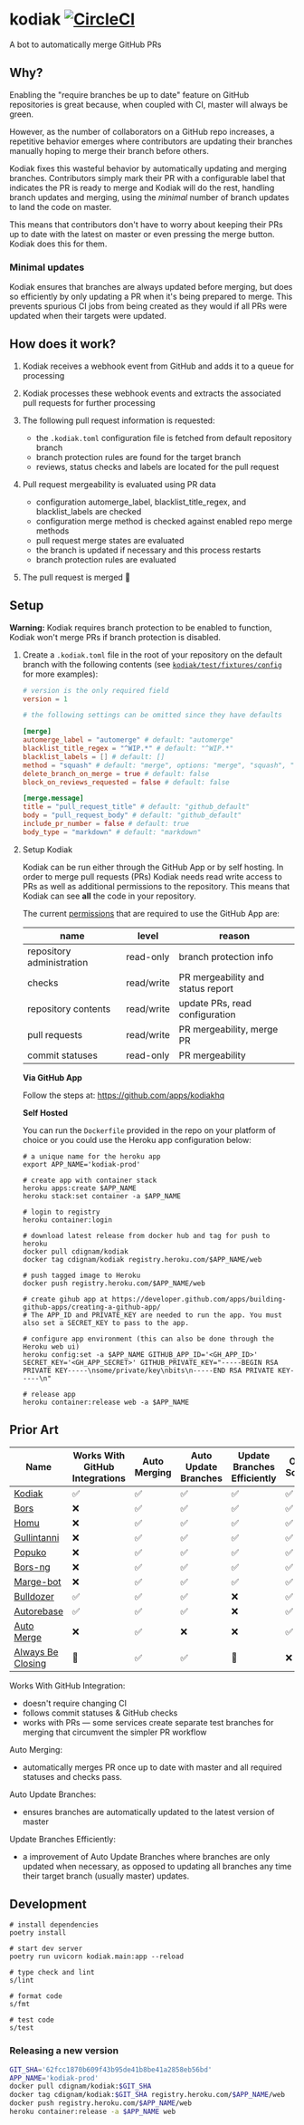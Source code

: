 # kodiak [![CircleCI](https://circleci.com/gh/chdsbd/kodiak.svg?style=svg&circle-token=4879604a0cca6fa815c4d22936350f5bdf455905)](https://circleci.com/gh/chdsbd/kodiak)

A bot to automatically merge GitHub PRs

## Why?

Enabling the "require branches be up to date" feature on GitHub repositories is
great because, when coupled with CI, master will always be green.

However, as the number of collaborators on a GitHub repo increases, a
repetitive behavior emerges where contributors are updating their branches
manually hoping to merge their branch before others.

Kodiak fixes this wasteful behavior by automatically updating
and merging branches. Contributors simply mark their
PR with a configurable label that indicates the PR is ready to merge and Kodiak
will do the rest, handling branch updates and merging, using the _minimal_
number of branch updates to land the code on master.

This means that contributors don't have to worry about keeping their PRs up
to date with the latest on master or even pressing the merge button. Kodiak
does this for them.

### Minimal updates
Kodiak ensures that branches are always updated before merging, but does so
efficiently by only updating a PR when it's being prepared to merge. This
prevents spurious CI jobs from being created as they would if all PRs were
updated when their targets were updated.

## How does it work?

1. Kodiak receives a webhook event from GitHub and adds it to a queue for processing
2. Kodiak processes these webhook events and extracts the associated pull
   requests for further processing
3. The following pull request information is requested:

   - the `.kodiak.toml` configuration file is fetched from default repository branch
   - branch protection rules are found for the target branch
   - reviews, status checks and labels are located for the pull request

4. Pull request mergeability is evaluated using PR data

   - configuration automerge_label, blacklist_title_regex, and blacklist_labels are checked
   - configuration merge method is checked against enabled repo merge methods
   - pull request merge states are evaluated
   - the branch is updated if necessary and this process restarts
   - branch protection rules are evaluated

5. The pull request is merged 🎉

## Setup

**Warning:** Kodiak requires branch protection to be enabled to function,
Kodiak won't merge PRs if branch protection is disabled.

1. Create a `.kodiak.toml` file in the root of your repository on the default
   branch with the following contents (see [`kodiak/test/fixtures/config`](kodiak/test/fixtures/config) for more examples):

   ```toml
   # version is the only required field
   version = 1
   
   # the following settings can be omitted since they have defaults

   [merge]
   automerge_label = "automerge" # default: "automerge"
   blacklist_title_regex = "^WIP.*" # default: "^WIP.*"
   blacklist_labels = [] # default: []
   method = "squash" # default: "merge", options: "merge", "squash", "rebase"
   delete_branch_on_merge = true # default: false
   block_on_reviews_requested = false # default: false

   [merge.message]
   title = "pull_request_title" # default: "github_default"
   body = "pull_request_body" # default: "github_default"
   include_pr_number = false # default: true
   body_type = "markdown" # default: "markdown"


   ```

2. Setup Kodiak

   Kodiak can be run either through the GitHub App or by self hosting.
   In order to merge pull requests (PRs) Kodiak needs read write access to
   PRs as well as additional permissions to the repository. This means that Kodiak
   can see **all** the code in your repository.

   The current [permissions](https://developer.github.com/v3/apps/permissions/) that are required to use the GitHub App are:

   | name                       | level       | reason                          |
   | -------------------------- | ----------- | ------------------------------- |
   | repository administration  | read-only   | branch protection info          |
   | checks                     | read/write   | PR mergeability and status report                 |
   | repository contents        | read/write  | update PRs, read configuration  |
   | pull requests              | read/write  | PR mergeability, merge PR       |
   | commit statuses            | read-only   | PR mergeability                 |

   **Via GitHub App**

   Follow the steps at: <https://github.com/apps/kodiakhq>

   **Self Hosted**

   You can run the `Dockerfile` provided in the repo on your platform of choice
   or you could use the Heroku app configuration below:

   ```shell
   # a unique name for the heroku app
   export APP_NAME='kodiak-prod'

   # create app with container stack
   heroku apps:create $APP_NAME
   heroku stack:set container -a $APP_NAME

   # login to registry
   heroku container:login

   # download latest release from docker hub and tag for push to heroku
   docker pull cdignam/kodiak
   docker tag cdignam/kodiak registry.heroku.com/$APP_NAME/web

   # push tagged image to Heroku
   docker push registry.heroku.com/$APP_NAME/web

   # create gihub app at https://developer.github.com/apps/building-github-apps/creating-a-github-app/
   # The APP_ID and PRIVATE_KEY are needed to run the app. You must also set a SECRET_KEY to pass to the app.

   # configure app environment (this can also be done through the Heroku web ui)
   heroku config:set -a $APP_NAME GITHUB_APP_ID='<GH_APP_ID>' SECRET_KEY='<GH_APP_SECRET>' GITHUB_PRIVATE_KEY="-----BEGIN RSA PRIVATE KEY-----\nsome/private/key\nbits\n-----END RSA PRIVATE KEY-----\n"

   # release app
   heroku container:release web -a $APP_NAME
   ```

## Prior Art

| Name                                                                  | Works With GitHub Integrations | Auto Merging | Auto Update Branches | Update Branches Efficiently | Open Source | Practice [Dogfooding](https://en.wikipedia.org/wiki/Eating_your_own_dog_food) | Language   |
| --------------------------------------------------------------------- | ------------------------------ | ------------ | -------------------- | --------------------------- | ----------- | ----------------------------------------------------------------------------- | ---------- |
| [Kodiak](https://github.com/chdsbd/kodiak)                            | ✅                             | ✅           | ✅                   | ✅                          | ✅          | ✅                                                                            | Python     |
| [Bors](https://github.com/graydon/bors)                               | ❌                             | ✅           | ✅                   | ✅                          | ✅          | ❌                                                                            | Python     |
| [Homu](https://github.com/barosl/homu)                                | ❌                             | ✅           | ✅                   | ✅                          | ✅          | ❌                                                                            | Python     |
| [Gullintanni](https://github.com/gullintanni/gullintanni)             | ❌                             | ✅           | ✅                   | ✅                          | ✅          | ❌                                                                            | Elixir     |
| [Popuko](https://github.com/voyagegroup/popuko)                       | ❌                             | ✅           | ✅                   | ✅                          | ✅          | ✅                                                                            | Go         |
| [Bors-ng](https://bors.tech)                                          | ❌                             | ✅           | ✅                   | ✅                          | ✅          | ✅                                                                            | Elixir     |
| [Marge-bot](https://github.com/smarkets/marge-bot)                    | ❌                             | ✅           | ✅                   | ✅                          | ✅          | ❌                                                                            | Python     |
| [Bulldozer](https://github.com/palantir/bulldozer)                    | ✅                             | ✅           | ✅                   | ❌                          | ✅          | ❌                                                                            | Go         |
| [Autorebase](https://github.com/tibdex/autorebase)                    | ✅                             | ✅           | ✅                   | ❌                          | ✅          | ✅                                                                            | TypeScript |
| [Auto Merge](https://github.com/SvanBoxel/auto-merge)                 | ❌                             | ✅           | ❌                   | ❌                          | ✅          | ❌                                                                            | JavaScript |
| [Always Be Closing](https://github.com/marketplace/always-be-closing) | 🤷‍                            | ✅           | ✅                   | 🤷‍                         | ❌          | 🤷‍                                                                           | 🤷‍        |

Works With GitHub Integration:

- doesn't require changing CI
- follows commit statuses & GitHub checks
- works with PRs — some services create separate test branches for merging
  that circumvent the simpler PR workflow

Auto Merging:

- automatically merges PR once up to date with master and all required statuses and checks pass.

Auto Update Branches:

- ensures branches are automatically updated to the latest version of master

Update Branches Efficiently:

- a improvement of Auto Update Branches where branches are only updated when necessary, as opposed to updating all branches any time their target branch (usually master) updates.

## Development

```shell
# install dependencies
poetry install

# start dev server
poetry run uvicorn kodiak.main:app --reload

# type check and lint
s/lint

# format code
s/fmt

# test code
s/test
```

### Releasing a new version
```bash
GIT_SHA='62fcc1870b609f43b95de41b8be41a2858eb56bd'
APP_NAME='kodiak-prod'
docker pull cdignam/kodiak:$GIT_SHA
docker tag cdignam/kodiak:$GIT_SHA registry.heroku.com/$APP_NAME/web
docker push registry.heroku.com/$APP_NAME/web
heroku container:release -a $APP_NAME web
```
